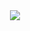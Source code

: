 <div align="center"> <img src="https://metrics.lecoq.io/crystaldesu?template=classic&config.timezone=Asia%2FShanghai"> </div>
